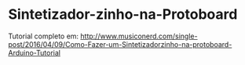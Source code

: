 # Sintetizador-zinho-na-Protoboard

Tutorial completo em: http://www.musiconerd.com/single-post/2016/04/09/Como-Fazer-um-Sintetizadorzinho-na-protoboard-Arduino-Tutorial

